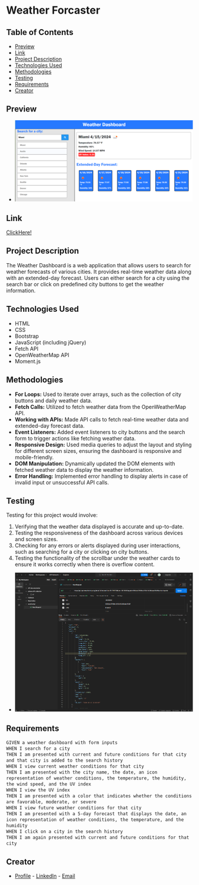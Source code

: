 # Weather Forcaster

## Table of Contents

- [Preview](#preview)
- [Link](#link)
- [Project Description](#project-description)
- [Technologies Used](#technologies-used)
- [Methodologies](#methodologies)
- [Testing](#testing)
- [Requirements](#requirements)
- [Creator](#creator)

## Preview

- <img width="500" alt="Tag" src="https://github.com/NateJonesIII/City-Forecast/blob/main/assets/img/miami.PNG">

## Link

[ClickHere!](https://natejonesiii.github.io/City-Forecast/)

## Project Description

The Weather Dashboard is a web application that allows users to search for weather forecasts of various cities. It provides real-time weather data along with an extended-day forecast. Users can either search for a city using the search bar or click on predefined city buttons to get the weather information.

## Technologies Used

- HTML
- CSS
- Bootstrap
- JavaScript (including jQuery)
- Fetch API
- OpenWeatherMap API
- Moment.js

## Methodologies

- **For Loops:** Used to iterate over arrays, such as the collection of city buttons and daily weather data.
- **Fetch Calls:** Utilized to fetch weather data from the OpenWeatherMap API.
- **Working with APIs:** Made API calls to fetch real-time weather data and extended-day forecast data.
- **Event Listeners:** Added event listeners to city buttons and the search form to trigger actions like fetching weather data.
- **Responsive Design:** Used media queries to adjust the layout and styling for different screen sizes, ensuring the dashboard is responsive and mobile-friendly.
- **DOM Manipulation:** Dynamically updated the DOM elements with fetched weather data to display the weather information.
- **Error Handling:** Implemented error handling to display alerts in case of invalid input or unsuccessful API calls.

## Testing

Testing for this project would involve:

1. Verifying that the weather data displayed is accurate and up-to-date.
2. Testing the responsiveness of the dashboard across various devices and screen sizes.
3. Checking for any errors or alerts displayed during user interactions, such as searching for a city or clicking on city buttons.
4. Testing the functionality of the scrollbar under the weather cards to ensure it works correctly when there is overflow content.

- <img width="500" alt="Tag" src="https://github.com/NateJonesIII/City-Forecast/blob/main/assets/img/postman_testing.PNG">

## Requirements

```
GIVEN a weather dashboard with form inputs
WHEN I search for a city
THEN I am presented with current and future conditions for that city and that city is added to the search history
WHEN I view current weather conditions for that city
THEN I am presented with the city name, the date, an icon representation of weather conditions, the temperature, the humidity, the wind speed, and the UV index
WHEN I view the UV index
THEN I am presented with a color that indicates whether the conditions are favorable, moderate, or severe
WHEN I view future weather conditions for that city
THEN I am presented with a 5-day forecast that displays the date, an icon representation of weather conditions, the temperature, and the humidity
WHEN I click on a city in the search history
THEN I am again presented with current and future conditions for that city
```

## Creator

- [Profile](https://github.com/NateJonesIII/ "Nathaniel Jones") - [LinkedIn](https://www.linkedin.com/in/nathaniel-jones/) - [Email](mailto:15nate.jones@gmail.com?subject=Hello "Hello Nate!")
